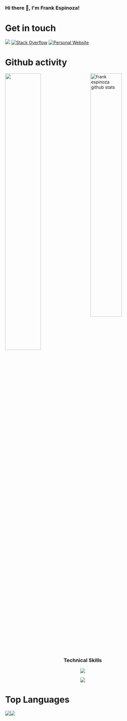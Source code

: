 ### Hi there 👋, I'm Frank Espinoza!

# Get in touch

[![](https://img.shields.io/badge/linkedin-%230077B5.svg?style=for-the-badge&logo=linkedin)](https://www.linkedin.com/in/frank-espinoza/) 
<a href="https://stackoverflow.com/users/4903945/hachondeoro?tab=profile">
<img alt="Stack Overflow" src="https://img.shields.io/badge/-Stack%20Overflow-FE7A16?style=for-the-badge&logo=stack-overflow&logoColor=white"></a>
<a href="https://devfrank.com/">
<img alt="Personal Website" src="https://img.shields.io/badge/-Personal%20Website-43853d?style=for-the-badge&logo=react&logoColor=white"></a>


# Github activity
 <img src="https://github-readme-stats.vercel.app/api?username=hachondeoro&show_icons=true&theme=gotham" alt="frank espinoza github stats" width="45%" align="right"/>
 <img  src="https://github-readme-streak-stats.herokuapp.com/?user=hachondeoro&theme=dark" width="48%" >



### <p align="center">Technical Skills</p>
<p align="center">
  <a href="https://devfrank.com/">
    <img src="https://skillicons.dev/icons?i=js,typescript,react,next,nodejs,mysql" />
  </a>
</p>
<p align="center">
  <a href="https://devfrank.com/">
    <img src="https://skillicons.dev/icons?i=html,css,bootstrap,figma,git,github" />
  </a>
</p>

# Top Languages
<div class="flex" style="display: flex; align-items: flex-star;">
<img src="https://github-readme-stats.vercel.app/api/top-langs/?username=hachondeoro&updated&layout=compact&custom_title=GitHub%20Language%20Stats"/>
<img src="https://github-readme-stats.vercel.app/api/wakatime?username=hachondeoro&layout=compact&langs_count=6&custom_title=IDE-Based%20Coding%20Stats"/
</div>
